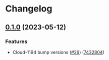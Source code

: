 # Changelog

## [0.1.0](https://github.com/entur/terraform-azure-sql/compare/v0.0.10...v0.1.0) (2023-05-12)


### Features

* Cloud-1194 bump versions ([#26](https://github.com/entur/terraform-azure-sql/issues/26)) ([7432804](https://github.com/entur/terraform-azure-sql/commit/7432804f65274c58ddccc6d2efc3abce71e33a38))
